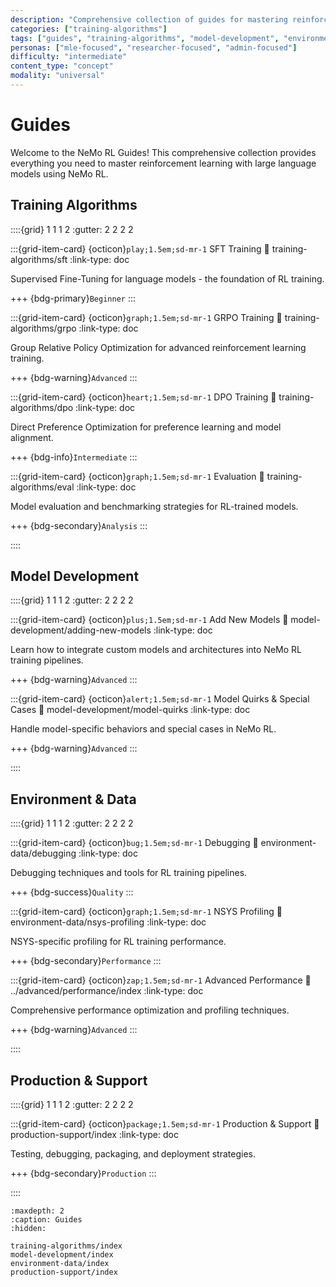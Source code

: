 ```yaml
---
description: "Comprehensive collection of guides for mastering reinforcement learning with large language models using NeMo RL"
categories: ["training-algorithms"]
tags: ["guides", "training-algorithms", "model-development", "environment-data", "production-support", "reference"]
personas: ["mle-focused", "researcher-focused", "admin-focused"]
difficulty: "intermediate"
content_type: "concept"
modality: "universal"
---
```


# Guides

Welcome to the NeMo RL Guides! This comprehensive collection provides everything you need to master reinforcement learning with large language models using NeMo RL.

## Training Algorithms

::::{grid} 1 1 1 2
:gutter: 2 2 2 2

:::{grid-item-card} {octicon}`play;1.5em;sd-mr-1` SFT Training
:link: training-algorithms/sft
:link-type: doc

Supervised Fine-Tuning for language models - the foundation of RL training.

+++
{bdg-primary}`Beginner`
:::

:::{grid-item-card} {octicon}`graph;1.5em;sd-mr-1` GRPO Training
:link: training-algorithms/grpo
:link-type: doc

Group Relative Policy Optimization for advanced reinforcement learning training.

+++
{bdg-warning}`Advanced`
:::

:::{grid-item-card} {octicon}`heart;1.5em;sd-mr-1` DPO Training
:link: training-algorithms/dpo
:link-type: doc

Direct Preference Optimization for preference learning and model alignment.

+++
{bdg-info}`Intermediate`
:::

:::{grid-item-card} {octicon}`graph;1.5em;sd-mr-1` Evaluation
:link: training-algorithms/eval
:link-type: doc

Model evaluation and benchmarking strategies for RL-trained models.

+++
{bdg-secondary}`Analysis`
:::

::::

## Model Development

::::{grid} 1 1 1 2
:gutter: 2 2 2 2

:::{grid-item-card} {octicon}`plus;1.5em;sd-mr-1` Add New Models
:link: model-development/adding-new-models
:link-type: doc

Learn how to integrate custom models and architectures into NeMo RL training pipelines.

+++
{bdg-warning}`Advanced`
:::

:::{grid-item-card} {octicon}`alert;1.5em;sd-mr-1` Model Quirks & Special Cases
:link: model-development/model-quirks
:link-type: doc

Handle model-specific behaviors and special cases in NeMo RL.

+++
{bdg-warning}`Advanced`
:::

::::

## Environment & Data

::::{grid} 1 1 1 2
:gutter: 2 2 2 2

:::{grid-item-card} {octicon}`bug;1.5em;sd-mr-1` Debugging
:link: environment-data/debugging
:link-type: doc

Debugging techniques and tools for RL training pipelines.

+++
{bdg-success}`Quality`
:::

:::{grid-item-card} {octicon}`graph;1.5em;sd-mr-1` NSYS Profiling
:link: environment-data/nsys-profiling
:link-type: doc

NSYS-specific profiling for RL training performance.

+++
{bdg-secondary}`Performance`
:::

:::{grid-item-card} {octicon}`zap;1.5em;sd-mr-1` Advanced Performance
:link: ../advanced/performance/index
:link-type: doc

Comprehensive performance optimization and profiling techniques.

+++
{bdg-warning}`Advanced`
:::

::::

## Production & Support

::::{grid} 1 1 1 2
:gutter: 2 2 2 2

:::{grid-item-card} {octicon}`package;1.5em;sd-mr-1` Production & Support
:link: production-support/index
:link-type: doc

Testing, debugging, packaging, and deployment strategies.

+++
{bdg-secondary}`Production`
:::

::::

```{toctree}
:maxdepth: 2
:caption: Guides
:hidden:

training-algorithms/index
model-development/index
environment-data/index
production-support/index
```
